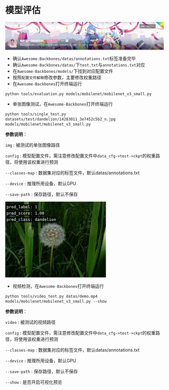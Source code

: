 模型评估
===========================

[![BILIBILI](https://raw.githubusercontent.com/Fafa-DL/readme-data/main/Bilibili.png)](https://space.bilibili.com/46880349)

- 确认`Awesome-Backbones/datas/annotations.txt`标签准备完毕
- 确认`Awesome-Backbones/datas/`下`test.txt`与`annotations.txt`对应
- 在`Awesome-Backbones/models/`下找到对应配置文件
- 按照`配置文件解释`修改参数，主要修改权重路径
- 在`Awesome-Backbones`打开终端运行
```
python tools/evaluation.py models/mobilenet/mobilenet_v3_small.py
```
- 单张图像测试，在`Awesome-Backbones`打开终端运行
```
python tools/single_test.py datasets/test/dandelion/14283011_3e7452c5b2_n.jpg models/mobilenet/mobilenet_v3_small.py
```
**参数说明**：

`img` : 被测试的单张图像路径

`config` : 模型配置文件，需注意修改配置文件中`data_cfg->test->ckpt`的权重路径，将使用该权重进行预测

`--classes-map` : 数据集对应的标签文件，默认datas/annotations.txt

`--device` : 推理所用设备，默认GPU

`--save-path` : 保存路径，默认不保存

![results](https://raw.githubusercontent.com/Fafa-DL/readme-data/main/backbones/dandelion.jpg)

- 视频检测，在`Awesome-Backbones`打开终端运行
```
python tools/video_test.py datas/demo.mp4 models/mobilenet/mobilenet_v3_small.py --show
```
**参数说明**：

`video` : 被测试的视频路径

`config` : 模型配置文件，需注意修改配置文件中`data_cfg->test->ckpt`的权重路径，将使用该权重进行预测

`--classes-map` : 数据集对应的标签文件，默认datas/annotations.txt

`--device` : 推理所用设备，默认GPU

`--save-path` : 保存路径，默认不保存

`--show` : 是否开启可视化预览

